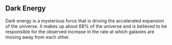 ## Dark Energy

Dark energy is a mysterious force that is driving the accelerated expansion of the universe. It makes up about 68% of the universe and is believed to be responsible for the observed increase in the rate at which galaxies are moving away from each other.
